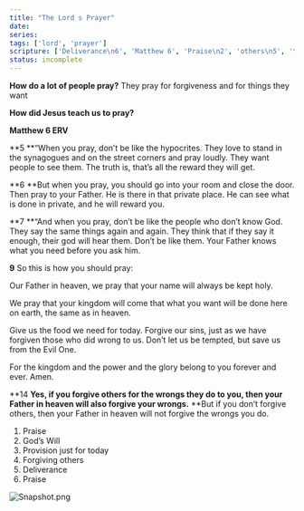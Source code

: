 ```yaml
---
title: "The Lord s Prayer"
date: 
series: 
tags: ['lord', 'prayer']
scripture: ['Deliverance\n6', 'Matthew 6', 'Praise\n2', 'others\n5', 'today\n4', 'Will\n3']
status: incomplete
---
```


**How do a lot of people pray?**
They pray for forgiveness and for things they want

**How did Jesus teach us to pray?**

**Matthew 6 ERV**

**5 **“When you pray, don’t be like the hypocrites. They love to stand in the synagogues and on the street corners and pray loudly. They want people to see them. The truth is, that’s all the reward they will get.

**6 **But when you pray, you should go into your room and close the door. Then pray to your Father. He is there in that private place. He can see what is done in private, and he will reward you.

**7 **“And when you pray, don’t be like the people who don’t know God. They say the same things again and again. They think that if they say it enough, their god will hear them. Don’t be like them. Your Father knows what you need before you ask him.

**9** So this is how you should pray:

Our Father in heaven, we pray that your name will always be kept holy.

We pray that your kingdom will come that what you want will be done here on earth, the same as in heaven.

Give us the food we need for today.
Forgive our sins, just as we have forgiven those who did wrong to us.
Don’t let us be tempted, but save us from the Evil One.

For the kingdom and the power and the glory belong to you forever and ever. Amen.

**14 **Yes, if you forgive others for the wrongs they do to you, then your Father in heaven will also forgive your wrongs.** **But if you don’t forgive others, then your Father in heaven will not forgive the wrongs you do.

1. Praise
2. God’s Will
3. Provision just for today
4. Forgiving others
5. Deliverance
6. Praise

![Snapshot.png](Snapshot-3.png)